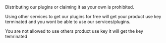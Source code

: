 Distributing our plugins or claiming it as your own is prohibited.

Using other services to get our plugins for free will get your product use key terminated and you wont be able to use our services/plugins.

You are not allowed to use others product use key it will get the key temrinated
